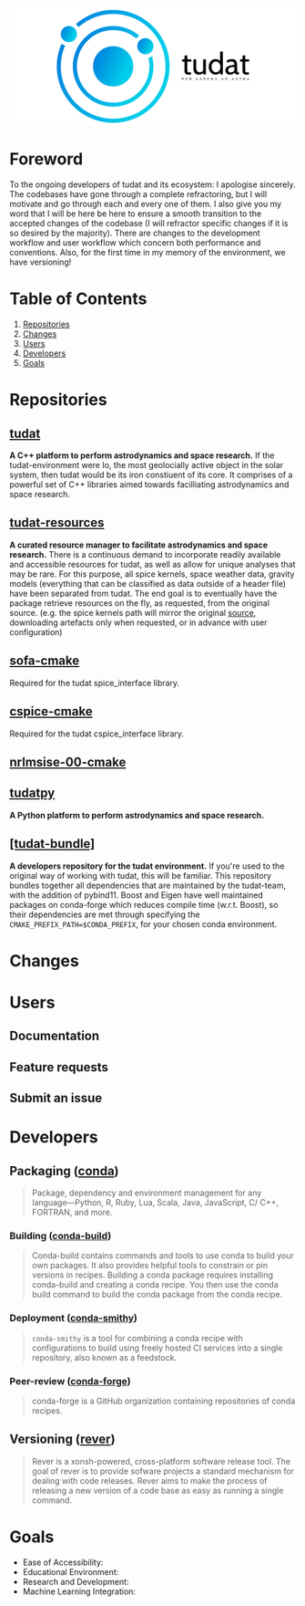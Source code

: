 ![alt text](cover.png "Logo Title Text 1")

# Foreword

To the ongoing developers of tudat and its ecosystem: I apologise sincerely. The codebases have gone through a complete refractoring, but I will motivate and go through each and every one of them. I also give you my word that I will be here be here to ensure a smooth transition to the accepted changes of the codebase (I will refractor specific changes if it is so desired by the majority). There are changes to the development workflow and user workflow which concern both performance and conventions. Also, for the first time in my memory of the environment, we have versioning!

# Table of Contents
1. [Repositories](#repositories)
2. [Changes](#changes)
2. [Users](#users)
3. [Developers](#developers)
4. [Goals](#goals)

# Repositories

## **[tudat](https://github.com/tudat-team/tudat)**
**A C++ platform to perform astrodynamics and space research.** If the tudat-environment were Io, the most geolocially active object in the solar system, then tudat would be its iron constiuent of its core. It comprises of a powerful set of C++ libraries aimed towards facilliating astrodynamics and space research. 

## **[tudat-resources](https://github.com/tudat-team/tudat-resources)** 
**A curated resource manager to facilitate astrodynamics and space research.** There is a continuous demand to incorporate readily available and accessible resources for tudat, as well as allow for unique analyses that may be rare. For this purpose, all spice kernels, space weather data, gravity models (everything that can be classified as data outside of a header file) have been separated from tudat. The end goal is to eventually have the package retrieve resources on the fly, as requested, from the original source. (e.g. the spice kernels path will mirror the original [source](https://naif.jpl.nasa.gov/pub/naif/generic_kernels/), downloading artefacts only when requested, or in advance with user configuration)

## **[sofa-cmake](https://github.com/tudat-team/sofa-cmake)**
Required for the tudat spice_interface library.

## **[cspice-cmake](https://github.com/tudat-team/cspice-cmake)**
Required for the tudat cspice_interface library.

## **[nrlmsise-00-cmake](https://github.com/tudat-team/nrlmsise-00-cmake)**

## **[tudatpy](https://github.com/tudat-team/tudatpy)**
**A Python platform to perform astrodynamics and space research.**

## **[[tudat-bundle]](https://github.com/tudat-team/tudat-bundle)**
**A developers repository for the tudat environment.** If you're used to the original way of working with tudat, this will be familiar. This repository bundles together all dependencies that are maintained by the tudat-team, with the addition of pybind11. Boost and Eigen have well maintained packages on conda-forge which reduces compile time (w.r.t. Boost), so their dependencies are met through specifying the `CMAKE_PREFIX_PATH=$CONDA_PREFIX`, for your chosen conda environment.

# Changes

# Users

## Documentation

## Feature requests

## Submit an issue

# Developers

## Packaging ([conda](https://docs.conda.io/en/latest/))

> Package, dependency and environment management for any language—Python, R, Ruby, Lua, Scala, Java, JavaScript, C/ C++, FORTRAN, and more.

### Building ([conda-build](https://docs.conda.io/projects/conda-build/en/latest/))

> Conda-build contains commands and tools to use conda to build your own packages. It also provides helpful tools to constrain or pin versions in recipes. Building a conda package requires installing conda-build and creating a conda recipe. You then use the conda build command to build the conda package from the conda recipe.

### Deployment ([conda-smithy](https://github.com/conda-forge/conda-smithy))

> `conda-smithy` is a tool for combining a conda recipe with configurations to build using freely hosted CI services into a single repository, also known as a feedstock.

### Peer-review ([conda-forge](https://conda-forge.org/))

> conda-forge is a GitHub organization containing repositories of conda recipes.

## Versioning ([rever](https://regro.github.io/rever-docs/index.html))

> Rever is a xonsh-powered, cross-platform software release tool. The goal of rever is to provide sofware projects a standard mechanism for dealing with code releases. Rever aims to make the process of releasing a new version of a code base as easy as running a single command.

# Goals

- Ease of Accessibility:
- Educational Environment:
- Research and Development:
- Machine Learning Integration:
